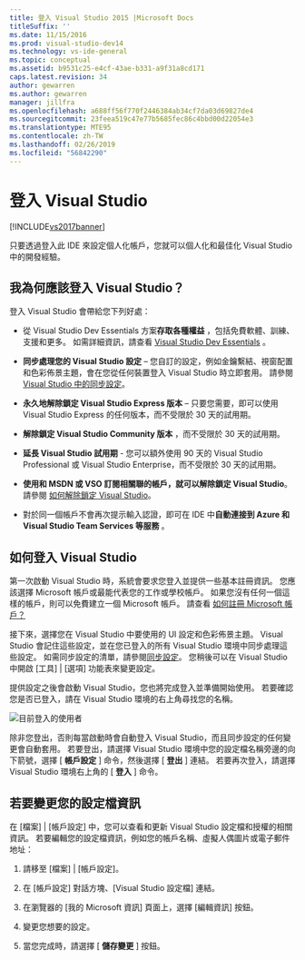 ```yaml
---
title: 登入 Visual Studio 2015 |Microsoft Docs
titleSuffix: ''
ms.date: 11/15/2016
ms.prod: visual-studio-dev14
ms.technology: vs-ide-general
ms.topic: conceptual
ms.assetid: b9531c25-e4cf-43ae-b331-a9f31a8cd171
caps.latest.revision: 34
author: gewarren
ms.author: gewarren
manager: jillfra
ms.openlocfilehash: a688ff56f770f2446384ab34cf7da03d69827de4
ms.sourcegitcommit: 23feea519c47e77b5685fec86c4bbd00d22054e3
ms.translationtype: MTE95
ms.contentlocale: zh-TW
ms.lasthandoff: 02/26/2019
ms.locfileid: "56842290"
---
```

# <a name="signing-in-to-visual-studio"></a>登入 Visual Studio
[!INCLUDE[vs2017banner](../includes/vs2017banner.md)]

只要透過登入此 IDE 來設定個人化帳戶，您就可以個人化和最佳化 Visual Studio 中的開發經驗。

## <a name="why-should-i-sign-in-to-visual-studio"></a>我為何應該登入 Visual Studio？
 登入 Visual Studio 會帶給您下列好處：

-   從 Visual Studio Dev Essentials 方案**存取各種權益** ，包括免費軟體、訓練、支援和更多。 如需詳細資訊，請查看 [Visual Studio Dev Essentials](https://aka.ms/vsdevhelp) 。

-   **同步處理您的 Visual Studio 設定** – 您自訂的設定，例如金鑰繫結、視窗配置和色彩佈景主題，會在您從任何裝置登入 Visual Studio 時立即套用。 請參閱 [Visual Studio 中的同步設定](http://msdn.microsoft.com/library/dn135229%28v=vs.120%29.aspx)。

-   **永久地解除鎖定 Visual Studio Express 版本** – 只要您需要，即可以使用 Visual Studio Express 的任何版本，而不受限於 30 天的試用期。

-   **解除鎖定 Visual Studio Community 版本** ，而不受限於 30 天的試用期。

-   **延長 Visual Studio 試用期** - 您可以額外使用 90 天的 Visual Studio Professional 或 Visual Studio Enterprise，而不受限於 30 天的試用期。

-   **使用和 MSDN 或 VSO 訂閱相關聯的帳戶，就可以解除鎖定 Visual Studio**。 請參閱 [如何解除鎖定 Visual Studio](../ide/how-to-unlock-visual-studio.md)。

-   對於同一個帳戶不會再次提示輸入認證，即可在 IDE 中**自動連接到 Azure 和 Visual Studio Team Services 等服務** 。

## <a name="how-to-sign-in-to-visual-studio"></a>如何登入 Visual Studio
 第一次啟動 Visual Studio 時，系統會要求您登入並提供一些基本註冊資訊。 您應該選擇 Microsoft 帳戶或最能代表您的工作或學校帳戶。 如果您沒有任何一個這樣的帳戶，則可以免費建立一個 Microsoft 帳戶。 請查看 [如何註冊 Microsoft 帳戶？](http://windows.microsoft.com/windows-live/sign-up-create-account-how)

 接下來，選擇您在 Visual Studio 中要使用的 UI 設定和色彩佈景主題。 Visual Studio 會記住這些設定，並在您已登入的所有 Visual Studio 環境中同步處理這些設定。 如需同步設定的清單，請參閱[同步設定](../ide/synchronized-settings-in-visual-studio.md)。 您稍後可以在 Visual Studio 中開啟 [工具] &#124; [選項] 功能表來變更設定。

 提供設定之後會啟動 Visual Studio，您也將完成登入並準備開始使用。 若要確認您是否已登入，請在 Visual Studio 環境的右上角尋找您的名稱。

 ![目前登入的使用者](../ide/media/vs2015-username.png "VS2015_UserName")

 除非您登出，否則每當啟動時會自動登入 Visual Studio，而且同步設定的任何變更會自動套用。 若要登出，請選擇 Visual Studio 環境中您的設定檔名稱旁邊的向下箭號，選擇 [ **帳戶設定** ] 命令，然後選擇 [ **登出** ] 連結。 若要再次登入，請選擇 Visual Studio 環境右上角的 [ **登入** ] 命令。

## <a name="to-change-your-profile-information"></a>若要變更您的設定檔資訊
 在 [檔案] &#124; [帳戶設定] 中，您可以查看和更新 Visual Studio 設定檔和授權的相關資訊。 若要編輯您的設定檔資訊，例如您的帳戶名稱、虛擬人偶圖片或電子郵件地址：

1.  請移至 [檔案] &#124; [帳戶設定]。

2.  在 [帳戶設定]  對話方塊、[Visual Studio 設定檔]  連結。

3.  在瀏覽器的 [我的 Microsoft 資訊]  頁面上，選擇 [編輯資訊]  按鈕。

4.  變更您想要的設定。

5.  當您完成時，請選擇 [ **儲存變更** ] 按鈕。

